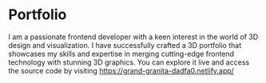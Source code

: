 # Portfolio
I am a passionate frontend developer with a keen interest in the world of 3D design and visualization. 
I have successfully crafted a 3D portfolio that showcases my skills and expertise in merging cutting-edge frontend technology with stunning 3D graphics.
You can explore it live and access the source code by visiting https://grand-granita-dadfa0.netlify.app/
